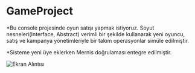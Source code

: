 
# GameProject

*Bu console projesinde oyun satışı yapmak istiyoruz. Soyut nesneleri(Interface, Abstract) verimli bir şekilde kullanarak yeni oyuncu, satış ve kampanya yönetimleriyle bir takım operasyonlar simüle edilmiştir. 

*Sisteme yeni üye eklerken Mernis doğrulaması entegre edilmiştir. 


![Ekran Alıntısı](https://user-images.githubusercontent.com/81089561/113188826-34315d00-9263-11eb-9f27-8b624318aced.JPG)

